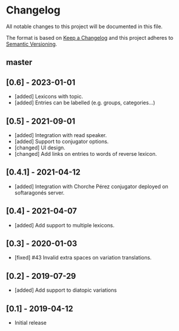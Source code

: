 # Changelog
All notable changes to this project will be documented in this file.

The format is based on [Keep a Changelog](http://keepachangelog.com/en/1.0.0/)
and this project adheres to [Semantic Versioning](http://semver.org/spec/v2.0.0.html).

## master

## [0.6] - 2023-01-01
- [added] Lexicons with topic.
- [added] Entries can be labelled (e.g. groups, categories...)

## [0.5] - 2021-09-01
- [added] Integration with read speaker.
- [added] Support to conjugator options.
- [changed] UI design.
- [changed] Add links on entries to words of reverse lexicon.

## [0.4.1] - 2021-04-12
- [added] Integration with Chorche Pérez conjugator deployed on softaragonés server.

## [0.4] - 2021-04-07
- [added] Add support to multiple lexicons.

## [0.3] - 2020-01-03
- [fixed] #43 Invalid extra spaces on variation translations.

## [0.2] - 2019-07-29
- [added] Add support to diatopic variations

## [0.1] - 2019-04-12
- Initial release
